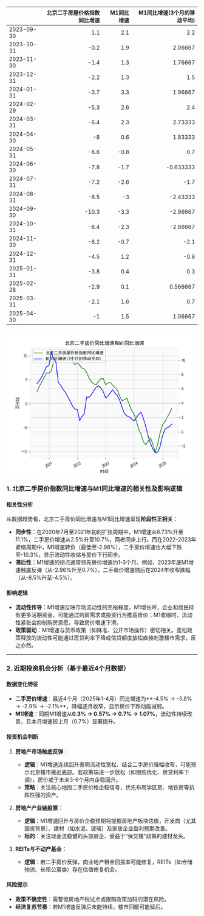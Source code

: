 |            |   北京二手房屋价格指数同比增速 |   M1同比增速 |   M1同比增速(3个月的移动平均) |
|:-----------|-------------------------------:|-------------:|------------------------------:|
| 2023-09-30 |                            1.1 |          2.1 |                      2.2      |
| 2023-10-31 |                           -0.2 |          1.9 |                      2.06667  |
| 2023-11-30 |                           -1.4 |          1.3 |                      1.76667  |
| 2023-12-31 |                           -2.2 |          1.3 |                      1.5      |
| 2024-01-31 |                           -3.7 |          3.3 |                      1.96667  |
| 2024-02-29 |                           -5.3 |          2.6 |                      2.4      |
| 2024-03-31 |                           -6.4 |          2.3 |                      2.73333  |
| 2024-04-30 |                           -8   |          0.6 |                      1.83333  |
| 2024-05-31 |                           -8.6 |         -0.8 |                      0.7      |
| 2024-06-30 |                           -7.8 |         -1.7 |                     -0.633333 |
| 2024-07-31 |                           -7.2 |         -2.6 |                     -1.7      |
| 2024-08-31 |                           -8.5 |         -3   |                     -2.43333  |
| 2024-09-30 |                          -10.3 |         -3.3 |                     -2.96667  |
| 2024-10-31 |                           -8.4 |         -2.3 |                     -2.86667  |
| 2024-11-30 |                           -6.2 |         -0.7 |                     -2.1      |
| 2024-12-31 |                           -4.5 |          1.2 |                     -0.6      |
| 2025-01-31 |                           -3.8 |          0.4 |                      0.3      |
| 2025-02-28 |                           -2.9 |          0.1 |                      0.566667 |
| 2025-03-31 |                           -2.1 |          1.6 |                      0.7      |
| 2025-04-30 |                           -1   |          1.5 |                      1.06667  |

![图](home_price.png)



### 1. 北京二手房价指数同比增速与M1同比增速的相关性及影响逻辑

#### 相关性分析
从数据趋势看，北京二手房价同比增速与M1同比增速呈现**阶段性正相关**：
- **同步性**：在2020年7月至2021年初的扩张周期中，M1增速从6.73%升至11.1%，二手房价增速从2.5%升至10.7%，两者同步上行。而在2022-2023年紧缩周期中，M1增速转负（最低至-2.96%），二手房价增速也大幅下跌至-10.3%，显示流动性收缩与房价下行同步。
- **滞后性**：M1增速的拐点通常领先房价增速约1-3个月。例如，2023年底M1增速触底反弹（从-2.96%升至0.7%），二手房价增速随后在2024年收窄跌幅（从-8.5%升至-4.5%）。

#### 影响逻辑
- **流动性传导**：M1增速反映市场流动性的充裕程度。M1增长时，企业和居民持有更多活期资金，可能通过购房需求或投资行为推高房价；M1收缩时，流动性紧张会抑制购房意愿，导致房价增速下滑。
- **政策驱动**：M1增速与货币政策（如降准、公开市场操作）密切相关。宽松政策释放的流动性可能通过房贷利率下降或信贷额度放松直接刺激楼市需求，反之亦然。

---

### 2. 近期投资机会分析（基于最近4个月数据）

#### 数据变化特征
- **二手房价增速**：最近4个月（2025年1-4月）同比增速为**-4.5% → -3.8% → -2.9% → -2.1%**，降幅逐月收窄，显示房价下跌动能减弱。
- **M1增速**：同期M1增速从**0.3% → 0.57% → 0.7% → 1.07%**，流动性持续改善，且本月增速较上月（0.7%）显著提升。

#### 投资机会判断
1. **房地产市场触底反弹**：
   - **逻辑**：M1增速连续回升表明流动性宽松，结合二手房价降幅收窄，可能预示北京楼市接近底部。若政策端进一步放松（如限购优化、房贷利率下调），房价或于未来3-6个月内企稳回升。
   - **策略**：关注核心地段二手房价格企稳信号，优先布局学区房、地铁房等抗跌性强的资产。

2. **房地产产业链股票**：
   - **逻辑**：M1增速回升与房价企稳预期将提振房地产板块估值，开发商（尤其国资背景）、建材（如水泥、玻璃）及家居企业盈利预期改善。
   - **标的**：关注现金流稳健的头部房企、受益于“保交楼”政策的建材龙头。

3. **REITs与不动产基金**：
   - **逻辑**：若二手房价反弹，商业地产租金回报率可能修复，REITs（如仓储物流、长租公寓类）存在估值修复机会。

#### 风险提示
- **政策不确定性**：需警惕房地产税试点或限购政策加码的潜在风险。
- **经济复苏节奏**：若M1增速反弹后未能持续，楼市回暖可能延后。